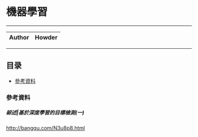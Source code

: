 機器學習
===========================

****
	
|Author|Howder|
|---|---


****
## 目录
* [參考資料](#參考資料)

### 參考資料
##### 綜述|基於深度學習的目標檢測(一)
http://bangqu.com/N3u8p8.html


